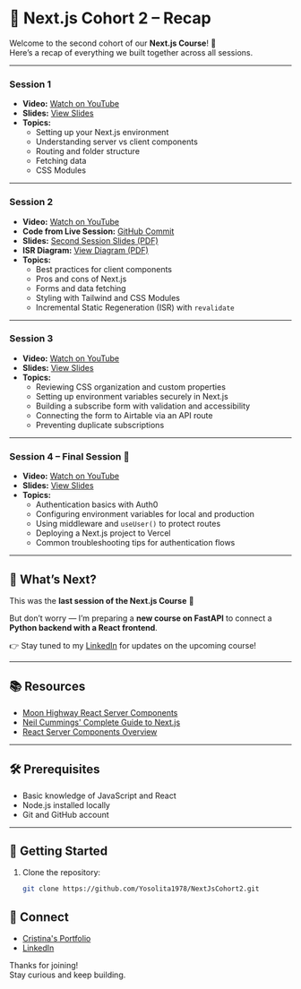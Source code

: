 
# 🧠 Next.js Cohort 2 – Recap

Welcome to the second cohort of our **Next.js Course**! 🎉  
Here’s a recap of everything we built together across all sessions.

---

### Session 1
- **Video:** [Watch on YouTube](https://youtu.be/pQqD5arWAGg)
- **Slides:** [View Slides](https://www.canva.com/design/DAGK9Y4Cvb0/Tnngd9YNIPRykk-dqOnEKA/view)
- **Topics:**
  - Setting up your Next.js environment
  - Understanding server vs client components
  - Routing and folder structure
  - Fetching data
  - CSS Modules

---

### Session 2
- **Video:** [Watch on YouTube](https://youtu.be/ruTsUKzSuuw)
- **Code from Live Session:** [GitHub Commit](https://github.com/Yosolita1978/NextJsCohort2/commit/db75cffe5873a0fdfbfbcf5bdd02bac02e56b296)
- **Slides:** [Second Session Slides (PDF)](https://www.canva.com/design/DAGNY0eIef4/LftWamSnFsfUzTf4WN5q1g/view?utm_content=DAGNY0eIef4&utm_campaign=designshare&utm_medium=link2&utm_source=uniquelinks&utlId=hec70f4311d)
- **ISR Diagram:** [View Diagram (PDF)](https://github.com/Yosolita1978/NextJsCohort2/blob/main/nextjs_isr_revalidate_slide.pdf)
- **Topics:**
  - Best practices for client components
  - Pros and cons of Next.js
  - Forms and data fetching
  - Styling with Tailwind and CSS Modules
  - Incremental Static Regeneration (ISR) with `revalidate`

---

### Session 3
- **Video:** [Watch on YouTube](https://youtu.be/21bRd5_GHEc)  
- **Slides:** [View Slides](https://www.canva.com/design/DAGOHxNeySc/P-jHy34W2Fz7UINxfNDiOg/view?utm_content=DAGOHxNeySc&utm_campaign=designshare&utm_medium=link2&utm_source=uniquelinks&utlId=h54ab83c1b8)  
- **Topics:**
  - Reviewing CSS organization and custom properties  
  - Setting up environment variables securely in Next.js  
  - Building a subscribe form with validation and accessibility  
  - Connecting the form to Airtable via an API route  
  - Preventing duplicate subscriptions  

---

### Session 4 – Final Session 🎉
- **Video:** [Watch on YouTube](https://youtu.be/xcGWe_51QKA)  
- **Slides:** [View Slides](https://www.canva.com/design/DAGxhXKloa4/sVMcga3P1q508aZBXOQ9Sg/view?utm_content=DAGxhXKloa4&utm_campaign=designshare&utm_medium=link2&utm_source=uniquelinks&utlId=he15fa5ef53)  
- **Topics:**
  - Authentication basics with Auth0  
  - Configuring environment variables for local and production  
  - Using middleware and `useUser()` to protect routes  
  - Deploying a Next.js project to Vercel  
  - Common troubleshooting tips for authentication flows  

---

## 📣 What’s Next?

This was the **last session of the Next.js Course** 🚀  

But don’t worry — I’m preparing a **new course on FastAPI** to connect a **Python backend with a React frontend**.  

👉 Stay tuned to my [LinkedIn](https://www.linkedin.com/in/crissrodriguez/) for updates on the upcoming course!  

---

## 📚 Resources

- [Moon Highway React Server Components](https://github.com/MoonHighway/react-server-components)  
- [Neil Cummings' Complete Guide to Next.js](https://www.udemy.com/course/the-complete-guide-to-building-a-full-stack-app-with-nextjs)  
- [React Server Components Overview](https://react.dev/reference/rsc/server-components)  

---

## 🛠 Prerequisites

- Basic knowledge of JavaScript and React  
- Node.js installed locally  
- Git and GitHub account  

---

## 🚀 Getting Started
1. Clone the repository:
   ```bash
   git clone https://github.com/Yosolita1978/NextJsCohort2.git


## 🤝 Connect
- [Cristina's Portfolio](https://yosola.co)
- [LinkedIn](https://www.linkedin.com/in/cristinarodriguez1978/)

Thanks for joining!  
Stay curious and keep building. 
